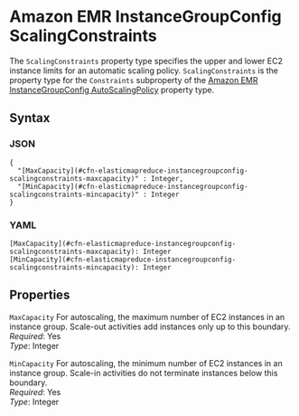 # Amazon EMR InstanceGroupConfig ScalingConstraints<a name="aws-properties-elasticmapreduce-instancegroupconfig-scalingconstraints"></a>

The `ScalingConstraints` property type specifies the upper and lower EC2 instance limits for an automatic scaling policy\. `ScalingConstraints` is the property type for the `Constraints` subproperty of the [Amazon EMR InstanceGroupConfig AutoScalingPolicy](aws-properties-elasticmapreduce-instancegroupconfig-autoscalingpolicy.md) property type\.

## Syntax<a name="w3ab2c21c14e1190b5"></a>

### JSON<a name="aws-properties-elasticmapreduce-instancegroupconfig-scalingconstraints-syntax.json"></a>

```
{
  "[MaxCapacity](#cfn-elasticmapreduce-instancegroupconfig-scalingconstraints-maxcapacity)" : Integer,
  "[MinCapacity](#cfn-elasticmapreduce-instancegroupconfig-scalingconstraints-mincapacity)" : Integer
}
```

### YAML<a name="aws-properties-elasticmapreduce-instancegroupconfig-scalingconstraints-syntax.yaml"></a>

```
[MaxCapacity](#cfn-elasticmapreduce-instancegroupconfig-scalingconstraints-maxcapacity): Integer
[MinCapacity](#cfn-elasticmapreduce-instancegroupconfig-scalingconstraints-mincapacity): Integer
```

## Properties<a name="w3ab2c21c14e1190b7"></a>

`MaxCapacity`  <a name="cfn-elasticmapreduce-instancegroupconfig-scalingconstraints-maxcapacity"></a>
For autoscaling, the maximum number of EC2 instances in an instance group\. Scale\-out activities add instances only up to this boundary\.  
*Required*: Yes  
*Type*: Integer

`MinCapacity`  <a name="cfn-elasticmapreduce-instancegroupconfig-scalingconstraints-mincapacity"></a>
For autoscaling, the minimum number of EC2 instances in an instance group\. Scale\-in activities do not terminate instances below this boundary\.  
*Required*: Yes  
*Type*: Integer
